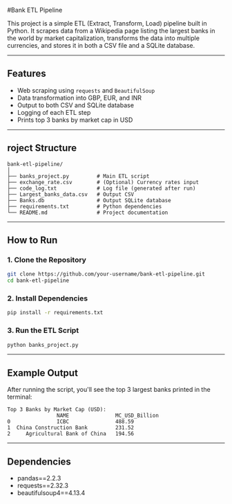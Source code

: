 #Bank ETL Pipeline

This project is a simple ETL (Extract, Transform, Load) pipeline built in Python. It scrapes data from a Wikipedia page listing the largest banks in the world by market capitalization, transforms the data into multiple currencies, and stores it in both a CSV file and a SQLite database.

---

## Features

- Web scraping using `requests` and `BeautifulSoup`
- Data transformation into GBP, EUR, and INR
- Output to both CSV and SQLite database
- Logging of each ETL step
- Prints top 3 banks by market cap in USD

---

## roject Structure

```
bank-etl-pipeline/
│
├── banks_project.py         # Main ETL script
├── exchange_rate.csv        # (Optional) Currency rates input
├── code_log.txt             # Log file (generated after run)
├── Largest_banks_data.csv   # Output CSV
├── Banks.db                 # Output SQLite database
├── requirements.txt         # Python dependencies
└── README.md                # Project documentation
```

---

## How to Run

### 1. Clone the Repository

```bash
git clone https://github.com/your-username/bank-etl-pipeline.git
cd bank-etl-pipeline
```

### 2. Install Dependencies

```bash
pip install -r requirements.txt
```

### 3. Run the ETL Script

```bash
python banks_project.py
```

---

## Example Output

After running the script, you'll see the top 3 largest banks printed in the terminal:

```
Top 3 Banks by Market Cap (USD):
                NAME               MC_USD_Billion
0               ICBC               488.59
1  China Construction Bank         231.52
2     Agricultural Bank of China   194.56
```

---

## Dependencies

- pandas==2.2.3  
- requests==2.32.3  
- beautifulsoup4==4.13.4  




